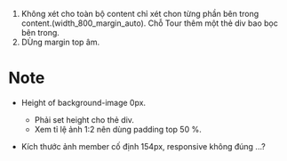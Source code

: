 1. Không xét cho toàn bộ content chỉ xét chon từng phần bên trong content.(width_800_margin_auto). Chỗ  Tour thêm một thẻ div bao bọc bên trong.
2. DÙng margin top âm.

# Note
+ Height of background-image 0px.
    + Phải set height cho thẻ div.
    + Xem tỉ lệ ảnh 1:2 nên dùng padding top 50 %.

+ Kích thước ảnh member cố định 154px, responsive không đúng ...?

